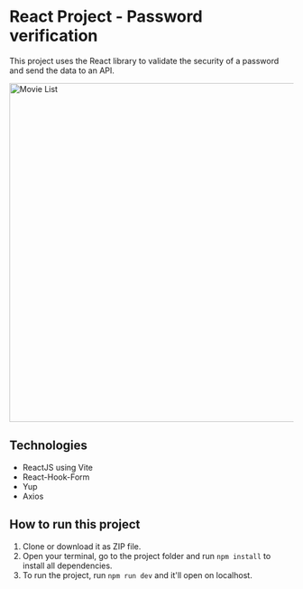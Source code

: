 # React Project - Password verification

This project uses the React library to validate the security of a password and send the data to an API.

<img width="600" alt="Movie List" src="https://user-images.githubusercontent.com/88261156/192053847-20e5a648-5c41-4ef7-8631-f4cf91d8cdbb.png">



## Technologies
- ReactJS using Vite
- React-Hook-Form
- Yup
- Axios

## How to run this project
1. Clone or download it as ZIP file. 
2. Open your terminal, go to the project folder and run `npm install` to install all dependencies. 
3. To run the project, run `npm run dev` and it'll open on localhost.
